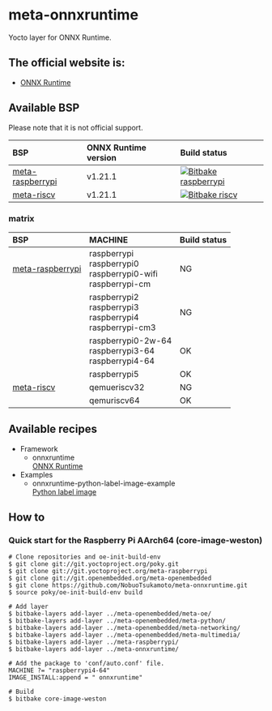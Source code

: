 # meta-onnxruntime

Yocto layer for ONNX Runtime.

## The official website is:
- [ONNX Runtime](https://onnxruntime.ai/)


## Available BSP

Please note that it is not official support.

| BSP | ONNX Runtime version | Build status |
| :-- | :------ | :----------- |
| [meta-raspberrypi](https://github.com/agherzan/meta-raspberrypi) | v1.21.1 | [![Bitbake raspberrypi](https://github.com/NobuoTsukamoto/meta-onnxruntime/actions/workflows/build_rpi.yml/badge.svg?branch=main)](https://github.com/NobuoTsukamoto/meta-onnxruntime/actions/workflows/build_rpi.yml) |
| [meta-riscv](https://github.com/riscv/meta-riscv)                | v1.21.1 | [![Bitbake riscv](https://github.com/NobuoTsukamoto/meta-onnxruntime/actions/workflows/build_riscv.yml/badge.svg?branch=main)](https://github.com/NobuoTsukamoto/meta-onnxruntime/actions/workflows/build_riscv.yml) |

### matrix

| BSP | MACHINE | Build status |
| :-- | :------ | :----------- |
| [meta-raspberrypi](https://github.com/agherzan/meta-raspberrypi) | raspberrypi<br>raspberrypi0<br>raspberrypi0-wifi<br> raspberrypi-cm | NG |
|  | raspberrypi2<br>raspberrypi3<br>raspberrypi4<br>raspberrypi-cm3 | NG |
|  | raspberrypi0-2w-64<br>raspberrypi3-64<br>raspberrypi4-64 | OK  |
|  | raspberrypi5 | OK |
| [meta-riscv](https://github.com/riscv/meta-riscv) | qemueriscv32 | NG |
|  | qemuriscv64 | OK |

## Available recipes
- Framework
    - onnxruntime  
      [ONNX Runtime](recipes-framework/onnxruntime/onnxruntime_1.21.1.bb)
- Examples
    - onnxruntime-python-label-image-example  
      [Python label image](recipes-examples/onnxruntime/onnxruntime-python-label-image-example.bb)

## How to

### Quick start for the Raspberry Pi AArch64 (core-image-weston)

```
# Clone repositories and oe-init-build-env
$ git clone git://git.yoctoproject.org/poky.git
$ git clone git://git.yoctoproject.org/meta-raspberrypi
$ git clone git://git.openembedded.org/meta-openembedded
$ git clone https://github.com/NobuoTsukamoto/meta-onnxruntime.git
$ source poky/oe-init-build-env build

# Add layer
$ bitbake-layers add-layer ../meta-openembedded/meta-oe/
$ bitbake-layers add-layer ../meta-openembedded/meta-python/
$ bitbake-layers add-layer ../meta-openembedded/meta-networking/
$ bitbake-layers add-layer ../meta-openembedded/meta-multimedia/
$ bitbake-layers add-layer ../meta-raspberrypi/
$ bitbake-layers add-layer ../meta-onnxruntime/

# Add the package to 'conf/auto.conf' file. 
MACHINE ?= "raspberrypi4-64"
IMAGE_INSTALL:append = " onnxruntime"

# Build
$ bitbake core-image-weston
```